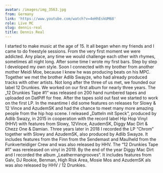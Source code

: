```yaml
---
avatar: /images/img_3563.jpg
from: Germany
link: 'https://www.youtube.com/watch?v=4eHhEskUM68'
role: Live MC
slug: dennis-real
title: Dennis Real
---
```

I started to make music at the age of 15\. It all began when my friends and I came to do freestyle sessions. From the very first moment we were addicted. Any place, any time we would challenge each other with rhymes, sometimes all night long. After some time I wrote my first bars. Step by step I developed my own style. Soon I connected with my brother from another mother Meidi Moe, because I knew he was producing beats on his MPC. Together we met the brother Adlib Swayze, who had already produced tracks with other artists. Not long after the three of us met, we founded our label 12 Drunkies. We worked on our first album for nearly three years. The „12 Drunkies Tape #1“ was released on 200 hand numbered tapes and uploaded on DatPiff for free. After the tapes sold out fast we started to work on the first LP.  In the meantime I did some features on releases for Slowy & 12 Vince and AzudemSK and had the chance to meet many more amazing people from the hip hop scene. I released „Datteln mit Speck“, produced by Adlib Swazy, in 2015 in cooperation with the record label Hip Hop Vinyl (HHV) with features from Slowy, 12Vince, AzudemSK, Diggy Mac Dirt & Chezz One & Damian. Three years later in 2018 I recorded the LP “Chrom” together with Slowy and AzudemSK, also produced by Adlib Swayze. It includes features from the Finn from the Sendemast and Maulheld from the Funkverteidiger Crew and was also released by HHV. The “12 Drunkies Tape #1” was rereleased on vinyl in 2019\. By the end of the year Diggy Mac Dirt and I recorded the album „Leathermangrooves“. It includes features from Galv, DJ Rookie, Benman, High Risk Area, Mosie Mos and AzudemSK als was also released by HHV / 12 Drunkies.
